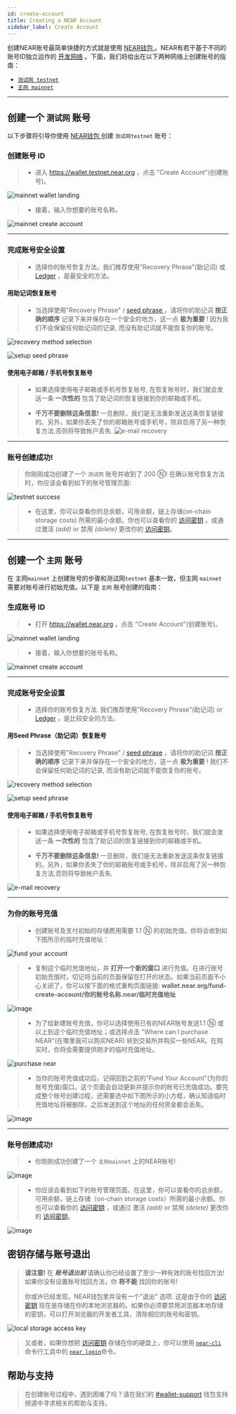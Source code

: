 ```yaml
---
id: create-account
title: Creating a NEAR Account
sidebar_label: Create Account
---
```


创建NEAR账号最简单快捷的方式就是使用 [NEAR钱包 ](https://wallet.near.org/)。NEAR有若干基于不同的账号ID独立运作的 [开发网络](/docs/concepts/networks) 。下面，我们将给出在以下两种网络上创建账号的指南：

* [`测试网 testnet`](/docs/develop/basics/create-account#creating-a-testnet-account)
* [`主网 mainnet`](/docs/develop/basics/create-account#creating-a-mainnet-account)  

---

## 创建一个 `测试网` 账号

以下步骤将引导你使用 [NEAR钱包 ](https://wallet.testnet.near.org/)创建 `测试网testnet` 账号：

### 创建账号 ID

> * 进入 https://wallet.testnet.near.org ，点击 "Create Account"(创建账号)。

![mainnet wallet landing](/docs/assets/create-account/mainnet-wallet-landing.jpg)

> * 接着，输入你想要的账号名称。
  
![mainnet create account](/docs/assets/create-account/testnet-create-account.jpg)

---

### 完成账号安全设置

> * 选择你的账号恢复方法。我们推荐使用"Recovery Phrase"(助记词) 或 [Ledger](https://www.ledger.com/) ，是最安全的方法。

#### 用助记词恢复账号

> * 当选择使用"Recovery Phrase" / [seed phrase ](https://en.bitcoin.it/wiki/Seed_phrase)，请将你的助记词 **按正确的顺序** 记录下来并保存在一个安全的地方，这一点 **极为重要** ! 因为我们不会保留任何助记词的记录, 而没有助记词就不能恢复你的账号。

![recovery method selection](/docs/assets/create-account/security-method.jpg)

![setup seed phrase](/docs/assets/create-account/seed-phrase.jpg)

#### 使用电子邮箱 / 手机号恢复账号

> * 如果选择使用电子邮箱或手机号恢复账号, 在恢复账号时，我们就会发送一条 **一次性的** 包含了助记词的恢复链接到你的邮箱或手机。
>
> * **千万不要删除这条信息!** 一旦删除，我们是无法重新发送这条恢复链接的。另外，如果你丢失了你的邮箱账号或手机号，除非启用了另一种恢复方法,否则将导致帐户丢失.
![e-mail recovery](/docs/assets/create-account/email-text-recovery.jpg)

---

### 账号创建成功!

> 你刚刚成功创建了一个 `测试网` 账号并收到了 200 Ⓝ! 在确认账号恢复方法时，你应该会看到如下的账号管理页面:

![testnet success](/docs/assets/create-account/testnet-success.jpg)

> * 在这里，你可以查看你的总余额，可用余额，链上存储(on-chain storage costs) 所需的最小余额。你也可以查看你的 [访问密钥](/docs/concepts/account#access-keys) ，或通过激活 _(add)_ or 禁用 _(delete)_ 更改你的 [访问密钥](/docs/concepts/account#access-keys)。

---

## 创建一个 `主网` 账号

在 主网`mainnet` 上创建账号的步骤和测试网`testnet` 基本一致，但主网 `mainnet` 需要对账号进行初始充值。以下是 `主网` 账号创建的指南：

### 生成账号 ID

> * 打开 https://wallet.near.org ，点击 "Create Account"(创建账号)。

![mainnet wallet landing](/docs/assets/create-account/mainnet-wallet-landing.jpg)

> * 接着，输入你想要的账号名称。
  
![mainnet create account](/docs/assets/create-account/mainnet-create-account.jpg)

---

### 完成账号安全设置

> * 选择你的账号恢复方法. 我们推荐使用"Recovery Phrase"(助记词) or [Ledger](https://www.ledger.com/) ，是比较安全的方法。

#### 用Seed Phrase（助记词）恢复账号

> * 当选择使用"Recovery Phrase" / [seed phrase](https://en.bitcoin.it/wiki/Seed_phrase) ，请将你的助记词 **按正确的顺序** 记录下来并保存在一个安全的地方，这一点 **极为重要** ! 我们不会保留任何助记词的记录, 而没有助记词就不能恢复你的账号。

![recovery method selection](/docs/assets/create-account/security-method.jpg)

![setup seed phrase](/docs/assets/create-account/seed-phrase.jpg)

#### 使用电子邮箱 / 手机号恢复账号

> * 如果选择使用电子邮箱或手机号恢复账号, 在恢复账号时，我们就会发送一条 **一次性的** 包含了助记词的恢复链接到你的邮箱或手机。
>
> * **千万不要删除这条信息!** 一旦删除，我们是无法重新发送这条恢复链接的。另外，如果你丢失了你的邮箱账号或手机号，除非启用了另一种恢复方法,否则将导致帐户丢失.

![e-mail recovery](/docs/assets/create-account/email-text-recovery.jpg)

---

### 为你的账号充值

> * 创建账号及支付初始的存储费用需要 1.1 Ⓝ 的初始充值。你将会收到如下图所示的临时充值地址：

![fund your account](/docs/assets/create-account/fund-your-account.jpg)

> * 复制这个临时充值地址，并 **打开一个新的窗口** 进行充值。在进行账号初始充值时，切记将当前的页面保留在打开的状态。如果当前页面不小心关闭了，你可以按下面的格式重构页面链接: **wallet.near.org/fund-create-account/你的账号名称.near/临时充值地址**

![image](/docs/assets/create-account/url-breakdown.png)

> * 为了给新建账号充值，你可以选择使用已有的NEAR账号发送1.1 Ⓝ 或以上到这个临时充值地址；或选择点击 "Where can I purchase NEAR"(在哪里我可以购买NEAR) 转到交易所并购买一些NEAR。在购买时，你将会需要提供刚才的临时充值地址。

![purchase near](/docs/assets/create-account/purchase_near.jpg)

> * 当你的账号充值成功后，记得回到之前的"Fund Your Account"(为你的账号充值)窗口。这个页面会自动更新并提示你的账号已充值成功。要完成整个账号创建过程，还需要选中如下图所示的小方框，确认知道临时充值地址将被删除，之后发送到这个地址的任何资金都会丢失。

![image](/docs/assets/create-account/account-funded.png)

---

### 账号创建成功!

> * 你刚刚成功创建了一个 `主网mainnet` 上的NEAR账号!

![image](/docs/assets/create-account/mainnet-success.jpg)

> * 你应该会看到如下的账号管理页面。在这里，你可以查看你的总余额，可用余额，链上存储（on-chain storage costs）所需的最小余额。你也可以查看你的 [访问密钥](/docs/concepts/account#access-keys) ，或通过 激活 _(add)_ or 禁用 _(delete)_ 更改你的 [访问密钥](/docs/concepts/account#access-keys)。

![image](/docs/assets/create-account/mainnet-wallet-dashboard.jpg)

## 密钥存储与账号退出

> **请注意!** 在 _**账号退出前**_ 请确认你已经设置了至少一种有效的账号找回方法! 如果你没有设置账号找回方法，你 **将不能** 找回你的账号!
>
> 你或许已经发现，NEAR钱包里并没有一个"退出" 选项. 这是由于你的 [访问密钥](/docs/concepts/account#access-keys) 现在是存储在你的本地浏览器的。如果你必须要禁用浏览器本地存储的密钥，可以打开浏览器的开发者工具，清除相应的账号和密钥。

![local storage access key](/docs/assets/create-account/local-storage.png)

> 又或者，如果你想把 [访问密钥](/docs/concepts/account#access-keys) 存储在你的硬盘上，你可以使用 [`near-cli`](/docs/tools/near-cli) 命令行工具中的 [`near login`](/docs/tools/near-cli#near-login)命令。

## 帮助与支持
> 在创建账号过程中，遇到困难了吗？请在我们的 [#wallet-support](https://discord.gg/mGRcBpA8gN) 钱包支持频道中寻求相关的帮助与支持。
